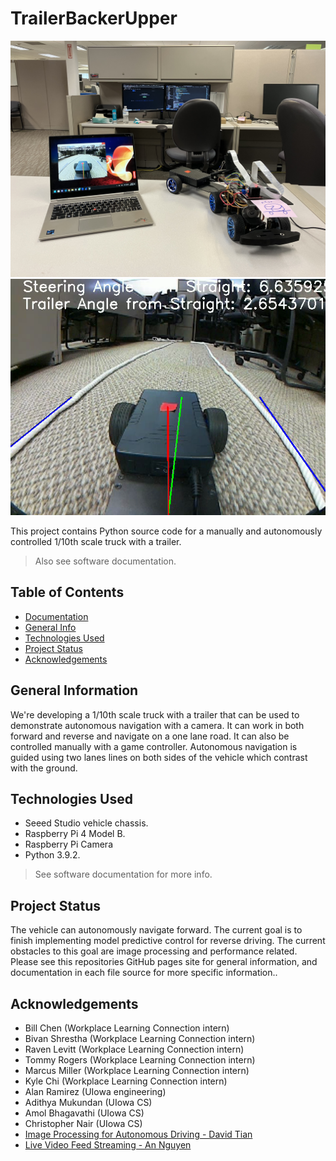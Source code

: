 # TrailerBackerUpper

![Image.](./docs/setup.jpeg)
![Image.](./docs/reverse_demo.png)

This project contains Python source code for a manually and autonomously controlled 1/10th scale truck with a trailer.
> Also see software documentation.

## Table of Contents
- [Documentation](https://cschwarz68.github.io/TrailerBackerUpper/)
- [General Info](#general-information)
- [Technologies Used](#technologies-used)
- [Project Status](#project-status)
- [Acknowledgements](#acknowledgements)

## General Information
We're developing a 1/10th scale truck with a trailer that can be used to demonstrate autonomous navigation with a camera. It can work in both forward and reverse and navigate on a one lane road. It can also be controlled manually with a game controller. Autonomous navigation is guided using two lanes lines on both sides of the vehicle which contrast with the ground.

## Technologies Used
- Seeed Studio vehicle chassis.
- Raspberry Pi 4 Model B.
- Raspberry Pi Camera
- Python 3.9.2.
> See software documentation for more info.


## Project Status
The vehicle can autonomously navigate forward. The current goal is to finish implementing model predictive control for reverse driving. The current obstacles to this goal are image processing and performance related. Please see this repositories GitHub pages site for general information, and documentation in each file source for more specific information..

## Acknowledgements
- Bill Chen (Workplace Learning Connection intern)
- Bivan Shrestha (Workplace Learning Connection intern)
- Raven Levitt (Workplace Learning Connection intern)
- Tommy Rogers (Workplace Learning Connection intern)
- Marcus Miller (Workplace Learning Connection intern)
- Kyle Chi (Workplace Learning Connection intern)
- Alan Ramirez (UIowa engineering)
- Adithya Mukundan (UIowa CS)
- Amol Bhagavathi (UIowa CS)
- Christopher Nair (UIowa CS)
- [Image Processing for Autonomous Driving - David Tian](https://github.com/dctian/DeepPiCar)  
- [Live Video Feed Streaming - An Nguyen](https://github.com/ancabilloni/udp_camera_streaming)
